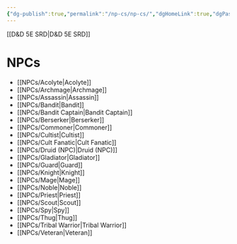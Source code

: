 ```yaml
---
{"dg-publish":true,"permalink":"/np-cs/np-cs/","dgHomeLink":true,"dgPassFrontmatter":false}
---
```


[[D&D 5E SRD|D&D 5E SRD]]
# NPCs
- [[NPCs/Acolyte|Acolyte]]
- [[NPCs/Archmage|Archmage]]
- [[NPCs/Assassin|Assassin]]
- [[NPCs/Bandit|Bandit]]
- [[NPCs/Bandit Captain|Bandit Captain]]
- [[NPCs/Berserker|Berserker]]
- [[NPCs/Commoner|Commoner]]
- [[NPCs/Cultist|Cultist]]
- [[NPCs/Cult Fanatic|Cult Fanatic]]
- [[NPCs/Druid (NPC)|Druid (NPC)]]
- [[NPCs/Gladiator|Gladiator]]
- [[NPCs/Guard|Guard]]
- [[NPCs/Knight|Knight]]
- [[NPCs/Mage|Mage]]
- [[NPCs/Noble|Noble]]
- [[NPCs/Priest|Priest]]
- [[NPCs/Scout|Scout]]
- [[NPCs/Spy|Spy]]
- [[NPCs/Thug|Thug]]
- [[NPCs/Tribal Warrior|Tribal Warrior]]
- [[NPCs/Veteran|Veteran]] 
